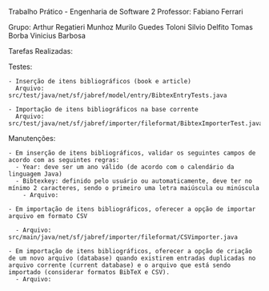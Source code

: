 Trabalho Prático - Engenharia de Software 2
Professor: Fabiano Ferrari

Grupo:
Arthur Regatieri Munhoz
Murilo Guedes Toloni
Silvio Delfito
Tomas Borba
Vinicius Barbosa

Tarefas Realizadas:

  Testes:
  
    - Inserção de itens bibliográficos (book e article)
      Arquivo: src/test/java/net/sf/jabref/model/entry/BibtexEntryTests.java
      
    - Importação de itens bibliográficos na base corrente
      Arquivo: src/test/java/net/sf/jabref/importer/fileformat/BibtexImporterTest.java
  
  Manutenções:
  
    - Em inserção de itens bibliográficos, validar os seguintes campos de acordo com as seguintes regras:
      - Year: deve ser um ano válido (de acordo com o calendário da linguagem Java)
      - Bibtexkey: definido pelo usuário ou automaticamente, deve ter no mínimo 2 caracteres, sendo o primeiro uma letra maiúscula ou minúscula
        - Arquivo: 
      
    - Em importação de itens bibliográficos, oferecer a opção de importar arquivo em formato CSV
    
      - Arquivo: src/main/java/net/sf/jabref/importer/fileformat/CSVimporter.java
      
    - Em importação de itens bibliográficos, oferecer a opção de criação de um novo arquivo (database) quando existirem entradas duplicadas no arquivo corrente (current database) e o arquivo que está sendo importado (considerar formatos BibTeX e CSV).
      - Arquivo: 
